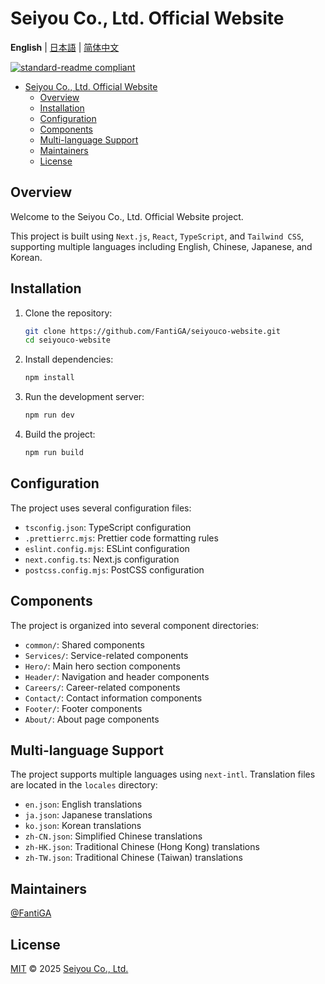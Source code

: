 # Seiyou Co., Ltd. Official Website

**English** | [日本語](README.ja.md) | [简体中文](README.zh-CN.md)

[![standard-readme compliant](https://img.shields.io/badge/standard--readme-OK-green.svg?style=flat-square)](https://github.com/RichardLitt/standard-readme)

- [Seiyou Co., Ltd. Official Website](#seiyou-co-ltd-official-website)
  - [Overview](#overview)
  - [Installation](#installation)
  - [Configuration](#configuration)
  - [Components](#components)
  - [Multi-language Support](#multi-language-support)
  - [Maintainers](#maintainers)
  - [License](#license)

## Overview

Welcome to the Seiyou Co., Ltd. Official Website project.

This project is built using `Next.js`, `React`, `TypeScript`, and `Tailwind CSS`, supporting multiple languages including English, Chinese, Japanese, and Korean.

## Installation

1. Clone the repository:

   ```sh
   git clone https://github.com/FantiGA/seiyouco-website.git
   cd seiyouco-website
   ```

2. Install dependencies:

   ```sh
   npm install
   ```

3. Run the development server:

   ```sh
   npm run dev
   ```

4. Build the project:

   ```sh
   npm run build
   ```

## Configuration

The project uses several configuration files:

- `tsconfig.json`: TypeScript configuration
- `.prettierrc.mjs`: Prettier code formatting rules
- `eslint.config.mjs`: ESLint configuration
- `next.config.ts`: Next.js configuration
- `postcss.config.mjs`: PostCSS configuration

## Components

The project is organized into several component directories:

- `common/`: Shared components
- `Services/`: Service-related components
- `Hero/`: Main hero section components
- `Header/`: Navigation and header components
- `Careers/`: Career-related components
- `Contact/`: Contact information components
- `Footer/`: Footer components
- `About/`: About page components

## Multi-language Support

The project supports multiple languages using `next-intl`. Translation files are located in the `locales` directory:

- `en.json`: English translations
- `ja.json`: Japanese translations
- `ko.json`: Korean translations
- `zh-CN.json`: Simplified Chinese translations
- `zh-HK.json`: Traditional Chinese (Hong Kong) translations
- `zh-TW.json`: Traditional Chinese (Taiwan) translations

## Maintainers

[@FantiGA](https://github.com/FantiGA)

## License

[MIT](LICENSE) © 2025 [Seiyou Co., Ltd.](https://seiyouco.com)
